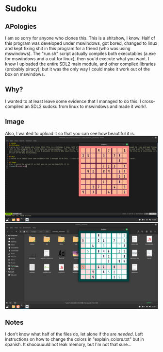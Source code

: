 # Sudoku
## APologies
I am so sorry for anyone who clones this. This is a shitshow, I know. Half of this program was developed under mswindows, got bored, changed to linux and kept fixing shit in this program for a friend (who was using mswindows). The "run.sh" script actually compiles both executables (a.exe for mswindows and a.out for linux), then you'd execute what you want. I know I uploaded the entire SDL2 main module, and other compiled libraries (probably piracy); but it was the only way I could make it work out of the box on mswindows.

## Why?
I wanted to at least leave some evidence that I managed to do this. I cross-compiled an SDL2 sudoku from linux to mswindows and made it work!.

## Image
Also, I wanted to upload it so that you can see how beautiful it is.
![image](readme1.png)
![image](readme2.png)

## Notes
I don't know what half of the files do, let alone if the are _needed_. Left instructions on how to change the colors in "explain\_colors.txt" but in spanish. It shooouuuld not leak memory, but I'm not that sure...

